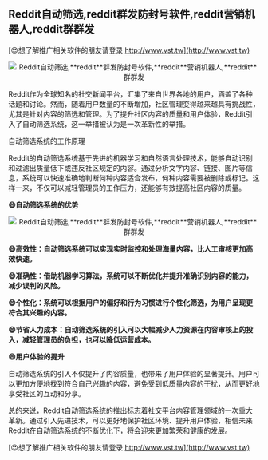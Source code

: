 ## **Reddit自动筛选,**reddit**群发防封号软件,**reddit**营销机器人,**reddit**群群发**

[😍想了解推广相关软件的朋友请登录 http://www.vst.tw](http://www.vst.tw)

 <center><img src="https://vst.tw/MP4/tuiguang/png/2.png" alt="Reddit自动筛选,**reddit**群发防封号软件,**reddit**营销机器人,**reddit**群群发"></center>

Reddit作为全球知名的社交新闻平台，汇集了来自世界各地的用户，涵盖了各种话题和讨论。然而，随着用户数量的不断增加，社区管理变得越来越具有挑战性，尤其是针对内容的筛选和管理。为了提升社区内容的质量和用户体验，Reddit引入了自动筛选系统，这一举措被认为是一次革新性的举措。

自动筛选系统的工作原理

Reddit的自动筛选系统基于先进的机器学习和自然语言处理技术，能够自动识别和过滤出质量低下或违反社区规定的内容。通过分析文字内容、链接、图片等信息，系统可以快速准确地判断何种内容适合发布，何种内容需要被删除或标记。这样一来，不仅可以减轻管理员的工作压力，还能够有效提高社区内容的质量。

**😄自动筛选系统的优势**

 <center><img src="https://vst.tw/MP4/tuiguang/png/8.png" alt="Reddit自动筛选,**reddit**群发防封号软件,**reddit**营销机器人,**reddit**群群发"></center>

**😄高效性：自动筛选系统可以实现实时监控和处理海量内容，比人工审核更加高效快速。**

**😄准确性：借助机器学习算法，系统可以不断优化并提升准确识别内容的能力，减少误判的风险。**

**😄个性化：系统可以根据用户的偏好和行为习惯进行个性化筛选，为用户呈现更符合其兴趣的内容。**

**😄节省人力成本：自动筛选系统的引入可以大幅减少人力资源在内容审核上的投入，减轻管理员的负担，也可以降低运营成本。**

**😄用户体验的提升**

自动筛选系统的引入不仅提升了内容质量，也带来了用户体验的显著提升。用户可以更加方便地找到符合自己兴趣的内容，避免受到低质量内容的干扰，从而更好地享受社区的互动和分享。

总的来说，Reddit自动筛选系统的推出标志着社交平台内容管理领域的一次重大革新。通过引入先进技术，可以更好地保护社区环境、提升用户体验，相信未来Reddit在自动筛选系统的不断优化下，将会迎来更加繁荣和健康的发展。

[😍想了解推广相关软件的朋友请登录 http://www.vst.tw](http://www.vst.tw)



